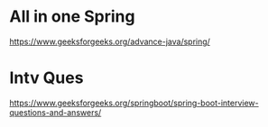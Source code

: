 # All in one Spring 

https://www.geeksforgeeks.org/advance-java/spring/



# Intv Ques

https://www.geeksforgeeks.org/springboot/spring-boot-interview-questions-and-answers/
